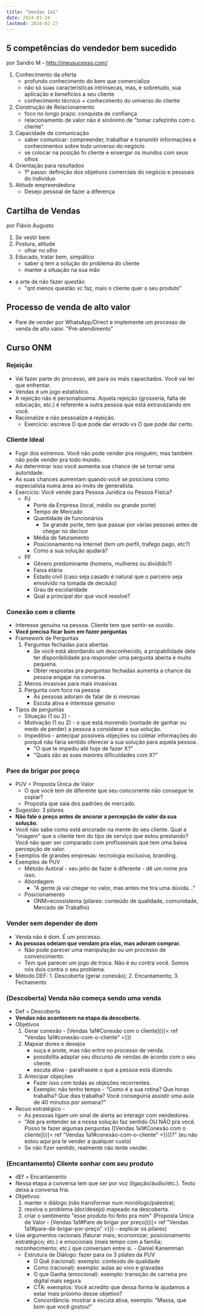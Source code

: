 ```yaml
---
title: "Vendas 1a1"
date: 2024-01-24
lastmod: 2024-02-27
---
```

## 5 competências do vendedor bem sucedido
por Sandro M - http://meusucesso.com/
1. Conhecimento da oferta
    - profundo conhecimento do bem que comercializa
    - não só suas características intrínsecas, mas, e sobretudo, sua aplicação e benefícios a seu cliente
    - conhecimento técnico + conhecimento do universo do cliente
2. Construção de Relacionamento
    - foco no longo prazo: conquista de confiança
    - relacionamento de valor não é sinônimo de "tomar cafezinho com o cliente"
3. Capacidade de comunicação
    - saber comunicar: compreender, trabalhar e transmitir informações e conhecimentos sobre todo universo do negócio
    - se colocar na posição fo cliente e enxergar os mundos com seus olhos
4. Orientação para resultados
    - 1º passo: definição dos objetivos comerciais do negócio e pessoais do indivíduo
5. Atitude empreendedora
    - Desejo pessoal de fazer a diferença

## Cartilha de Vendas
por Flávio Augusto
1. Se vestir bem
2. Postura, atitude
    - olhar no olho
3. Educado, tratar bem, simpático
    - saber q tem a solução do problema do cliente
    - manter a situação na sua mão
- a arte de não fazer questão
    - "qnt menos questão vc faz, mais o cliente quer o seu produto"

## Processo de venda de alto valor
- Pare de vender por WhatsApp/Direct e implemente um processo de venda de alto valor. "Pré-atendimento"

## Curso ONM
### Rejeição
- Vai fazer parte do processo, até para os mais capacitados. Você vai ter que enfrentar.
- Vendas é um jogo estatistico.
- A rejeição não é personalissima. Aquela rejeição (grosseria, falta de educação, etc.) é referente a outra pessoa que está extravazando em você.
- Racionalize e não pessoalize a rejeição.
	- Exercício: escreva O que pode dar errado vs O que pode dar certo.

### Cliente Ideal
- Fugir dos extremos. Você não pode vender pra ninguém, mas também não pode vender pra todo mundo.
- Ao determinar isso você aumenta sua chance de se tornar uma autoridade.
- As suas chances aumentam quando você se posiciona como especialista numa área ao invés de generalista.
- Exercício: Você vende para Pessoa Jurídica ou Pessoa Física?
	- PJ
		- Porte da Empresa (local, médio ou grande porte)
		- Tempo de Mercado
		- Quantidade de funcionários
			- Se grande porte, tem que passar por várias pessoas antes de chegar no decisor
		- Média de faturamento
		- Posicionamento na Internet (tem um perfil, trafego pago, etc?)
		- Como a sua solução ajudará?
	- PF
		- Gênero predominante (homens, mulheres ou dividido?)
		- Faixa etária
		- Estado cívil (caso seja casado é natural que o parceiro seja envolvido na tomada de decisão)
		- Grau de escolaridade
		- Qual a principal dor que você resolve?

### Conexão com o cliente
- Interesse genuíno na pessoa. Cliente tem que sentir-se ouvido.
- **Você precisa ficar bom em fazer perguntas**
- Framework de Perguntas
	1. Perguntas fechadas para abertas
		- Se você está abordando um desconhecido, a propabilidade dele ter disponibilidade pra responder uma pergunta aberta é muito pequena.
		- Obter respostas pra perguntas fechadas aumenta a chance da pessoa engajar na conversa.
	2. Menos invasivas para mais invasivas
	3. Pergunta com foco na pessoa
		- As pessoas adoram de falar de si mesmas
		- Escuta ativa e interesse genuíno
- Tipos de perguntas
	- Situação (1 ou 2) - 
	- Motivação (1 ou 2) - o que está movendo (vontade de ganhar ou medo de perder) a pessoa a considerar a sua solução.
	- Impeditivo - antecipar possíveis objeções ou coletar informações do porquê não faria sentido oferecer a sua solução para aquela pessoa.
		- "O que te impediu até hoje de fazer X?"
		- "Quais são as suas maiores dificuldades com X?"

### Pare de brigar por preço
- PUV = Proposta Única de Valor
	- O que você tem de diferente que seu concorrente não consegue te copiar?
	- Proposta que saia dos padrões de mercado.
- Sugestão: 3 pilares
- **Não fale o preço antes de ancorar a percepção de valor da sua solução.**
- Você não sabe como está ancorado na mente do seu cliente. Qual a "imagem" que o cliente tem do tipo de serviço que estou prestando? Você não quer ser comparado com profissionais que tem uma baixa percepção de valor.
- Exemplos de grandes empresas: tecnologia exclusiva, branding.
- Exemples de PUV
	- Método Autoral - seu jeito de fazer é diferente - dê um nome pra isso.
	- Abordagem
		- "A gente já vai chegar no valor, mas antes me tira uma dúvida..."
	- Posicionamento
		- ONM=ecossistema (pilares: conteúdo de qualidade, comunidade, Mercado de Trabalho)

### Vender sem depender de dom
- Venda não é dom. É um processo.
- **As pessoas odeiam que vendam pra elas, mas adoram comprar.**
	- Não pode parecer uma manipulação ou um processo de convencimento.
	- Tem que parecer um jogo de troca. Não é eu contra você. Somos nós dois contra o seu problema.
- Método DEF: 1. Descoberta (gerar conexão); 2. Encantamento; 3. Fechamento

### (Descoberta) Venda não começa sendo uma venda
- Def = Descoberta
- **Vendas não acontecem na etapa da descoberta.**
- Objetivos
	 1. Gerar conexão - [Vendas 1a1#Conexão com o cliente]({{< ref "Vendas 1a1#conexão-com-o-cliente" >}})
	 2. Mapear dores e desejos
		 - ouça e anote, mas não entre no processo de venda.
		 - possibilita adaptar seu discurso de vendas de acordo com o seu cliente.
		 - escuta ativa - parafraseie o que a pessoa está dizendo.
	 3. Antecipar objeções
		 - Fazer isso com todas as objeções recorrentes.
		 - Exemplo: não tenho tempo - "Como é a sua rotina? Que horas trabalha? Que dias trabalha? Você conseguiria assistir uma aula de 40 minutos por semana?"
- Recuo estratégico - 
	- As pessoas ligam um sinal de alerta ao interagir com vendedores.
	- "Até pra entender se a nossa solução faz sentido OU NÃO pra você. Posso te fazer algumas perguntas ([Vendas 1a1#Conexão com o cliente]({{< ref "Vendas 1a1#conexão-com-o-cliente" >}}))?" (eu não estou aqui pra te vender a qualquer custo)
	- Se não fizer sentido, realmente não tente vender.

### (Encantamento) Cliente sonhar com seu produto
- dEf = Encantamento
- Nessa etapa a conversa tem que ser por voz (ligação/áudio/etc.). Texto deixa a conversa fria.
- Objetivos:
	1. manter o diálogo (não transformar num monólogo/palestra); 
	2. resolva o problema (dor/desejo) mapeado na descoberta.
	3. criar o sentimento "esse produto foi feito pra mim" (Proposta Única de Valor - [Vendas 1a1#Pare de brigar por preço]({{< ref "Vendas 1a1#pare-de-brigar-por-preço" >}}) - explicar os pilares) 
- Use argumentos racionais (faturar mais; economizar; posicionamento estratégico; etc.) e emocionais (mais tempo com a família; reconhecimento; etc.) que conversam entre si. - Daniel Kanemman
	-  Estrutura de Diálogo: fazer para os 3 pilates da PUV
		- O Quê (racional): exemplo: conteúdo de qualidade
		- Como (racional): exemplo: aulas ao vivo e gravadas
		- O que Ganha (emocional): exemplo: transição de carreira pro digital mais segura
		- CTA: exemplos: Você acredito que dessa forma te ajudamos a estar mais próximo desse objetivo?
		- Concordância: mostrar a escuta ativa, exemplo: "Massa, que bom que você gostou!"